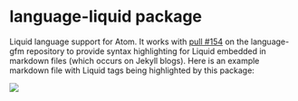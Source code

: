 # language-liquid package

Liquid language support for Atom. It works with [pull #154](https://github.com/atom/language-gfm/pull/154) on the language-gfm repository to provide syntax highlighting for Liquid embedded in markdown files (which occurs on Jekyll blogs). Here is an example markdown file with Liquid tags being highlighted by this package:

![](https://cloud.githubusercontent.com/assets/4717341/15426586/c421a424-1ed2-11e6-904a-6d85786b9552.png)
